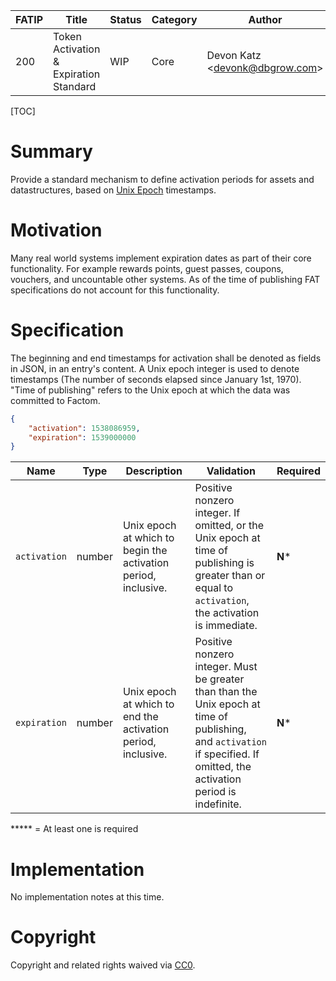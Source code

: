 | FATIP | Title                                  | Status | Category | Author                             | Created   |
| ----- | -------------------------------------- | ------ | -------- | ---------------------------------- | --------- |
| 200   | Token Activation & Expiration Standard | WIP    | Core     | Devon Katz \<<devonk@dbgrow.com>\> | 9-27-2018 |

[TOC]

# Summary

Provide a standard mechanism to define activation periods for assets and datastructures, based on [Unix Epoch](https://en.wikipedia.org/wiki/Unix_time) timestamps.

# Motivation

Many real world systems implement expiration dates as part of their core functionality. For example rewards points, guest passes, coupons, vouchers, and uncountable other systems. As of the time of publishing FAT specifications do not account for this functionality.

# Specification

The beginning and end timestamps for activation shall be denoted as fields in JSON, in an entry's content. A Unix epoch integer is used to denote timestamps (The number of seconds elapsed since January 1st, 1970). "Time of publishing" refers to the Unix epoch at which the data was committed to Factom.

```json
{
    "activation": 1538086959,
    "expiration": 1539000000
}
```

| Name         | Type   | Description                                                  | Validation                                                   | Required |
| ------------ | ------ | ------------------------------------------------------------ | ------------------------------------------------------------ | -------- |
| `activation` | number | Unix epoch at which to begin the activation period, inclusive. | Positive nonzero integer. If omitted, or the Unix epoch at time of publishing is greater than or equal to `activation`, the activation is immediate. | **N***   |
| `expiration` | number | Unix epoch at which to end the activation period, inclusive. | Positive nonzero integer. Must be greater than than the Unix epoch at time of publishing, and `activation` if specified. If omitted, the activation period is indefinite. | **N***   |

***** = At least one is required

# Implementation

No implementation notes at this time.

# Copyright

Copyright and related rights waived via
[CC0](https://creativecommons.org/publicdomain/zero/1.0/).